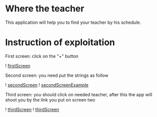 # Where the teacher
This application will help you to find your teacher by his schedule.


# Instruction of exploitation
First screen: click on the "+" button

! [firstScreen](https://github.com/Loborifma/WhereTheTeacher/blob/master/app/src/main/res/drawable-v24/firstScreen.jpg?raw=true)

Second screen: you need put the strings as follow

! [secondScreen](./secondScreen.jpg)
! [secondScreenExample](./secondScreen_example.jpg)

Third screen: you should click on needed teacher, after this the app will shoot you by the link you put on screen two

! [thirdScreen](./thirdScreen.jpg)
! [thirdScreen](./thirdScreenExample.jpg)
